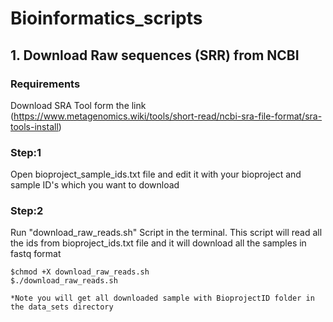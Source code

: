 # Bioinformatics_scripts
## 1. Download Raw sequences (SRR) from NCBI
### Requirements 
Download SRA Tool form the link (https://www.metagenomics.wiki/tools/short-read/ncbi-sra-file-format/sra-tools-install)

### Step:1
Open bioproject_sample_ids.txt file and edit it with your bioproject and sample ID's which you want to download

### Step:2
Run "download_raw_reads.sh" Script in the terminal. This script will read all the ids from bioproject_ids.txt file and it will download all the samples in fastq format

```
$chmod +X download_raw_reads.sh
$./download_raw_reads.sh

*Note you will get all downloaded sample with BioprojectID folder in the data_sets directory
```
